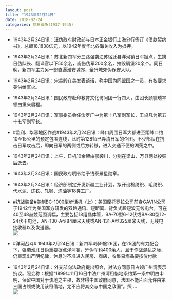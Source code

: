 ```yaml
---
layout: post
title: "1943年02月24日"
date: 2018-02-24
categories: 抗日战争(1937-1945)
---
```


<meta name="referrer" content="no-referrer" />

- 1943年2月24日讯：汪伪政府财政部与日本正金银行上海分行签订《借款契约书》，总额18.1838亿元，以1942年度华北各海关收入为抵押。 

- 1943年2月24日讯：苏北新四军分三路强袭江苏宿迁县洋河镇日军据点，生擒日伪队长、翻译官以下50余名，毙伤伪军200余名，摧毁碉堡20余个。同日晚，新四军主力另一部直逼淮安城郊，全歼城郊伪保安大队。 

- 1943年2月24日讯：宋美龄在美发表谈话，称中国为同盟国之一员，有权要求美供给军火。 

- 1943年2月24日讯：国民政府赴印教育文化访问团一行四人，由团长顾毓琇率领由重庆启程。 

- 1943年2月24日讯：军事委员会任命罗广中为第十八军副军长，王卓凡为第五十七军副军长。 

- #监利、华容地区作战#1943年2月24日讯：峰口周围日军大都进至距峰口约10至15公里的预定包围连线，此时第128师已弄清日军的企图。不少部队在抗击日军攻击后，即向日军的两侧或后方转移，进入交通不便的湖荡之中。 

- 1943年2月24日讯：上午，日机10余架由鄂袭川，分别在梁山、万县两处投弹后逸去。 

- 1943年2月24日讯：国民政府明令给予钱泰景星勋章。 

- 1943年2月24日讯：经济部制定开发新疆工业计划，拟开设棉纺织、毛纺织、代水泥、炼铁、轧钢、炼油等18类工厂。 

- #抗战装备#美制BC-1000型步话机（上）：美国摩托罗拉公司前身GAVIN公司于1942年为美国军方研发的双路通讯、短距离、背负式超短波无线电台，可在40至48赫兹范围调幅，主要包括18组晶体管，BA-70型6-12伏或BA-80型12-24伏干电池，AN-130-A型84厘米天线或AN-131-A型325厘米天线，无线电接收器以及发送器。 <br/><img src="https://wx4.sinaimg.cn/large/aca367d8ly1forb1oamh4j20dc13zdne.jpg" />

- #洋河战斗# 1943年2月24日讯：新四军4师9旅26团，在25团的有力配合下，强袭淮北日伪重要据点洋河镇，歼伪军约400余人，且于作战混乱之际，仍表现出严明纪律，休息时不准进入民房、商店，收集易燃品要按价付款 

- 1943年2月24日讯：外交部向法政府提出照会，对法方同意日占领广州湾表示抗议。照会称：根据“1899年11月16日中法广州湾租借地条约第一条中明白申明，保留中国对于该地之主权，故非得中国政府同意，法国不能片面允许由第三国占领或使用该租借地，尤不应将其交与中国之敌国”。照 ... <br/><img src="https://wx4.sinaimg.cn/large/aca367d8ly1for7khsr5hj20c80bxmxa.jpg" />

